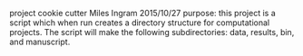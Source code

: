 project cookie cutter
Miles Ingram 2015/10/27
purpose: this project is a script which when run creates a directory structure for computational 
projects.
The script will make the following subdirectories: data, results, bin, and manuscript.

